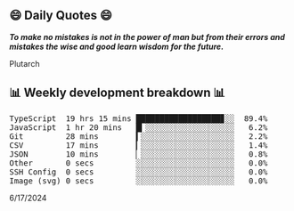 ## 😄 Daily Quotes 😄

_**To make no mistakes is not in the power of man but from their errors and mistakes the wise and good learn wisdom for the future.**_

Plutarch



## 📊 Weekly development breakdown 📊

<pre>TypeScript  19 hrs 15 mins ██████████████████▊░░  89.4%
JavaScript  1 hr 20 mins   █▎░░░░░░░░░░░░░░░░░░░   6.2%
Git         28 mins        ▍░░░░░░░░░░░░░░░░░░░░   2.2%
CSV         17 mins        ▎░░░░░░░░░░░░░░░░░░░░   1.4%
JSON        10 mins        ▏░░░░░░░░░░░░░░░░░░░░   0.8%
Other       0 secs         ░░░░░░░░░░░░░░░░░░░░░   0.0%
SSH Config  0 secs         ░░░░░░░░░░░░░░░░░░░░░   0.0%
Image (svg) 0 secs         ░░░░░░░░░░░░░░░░░░░░░   0.0%</pre>

6/17/2024